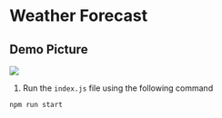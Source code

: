 # Weather Forecast 

## Demo Picture
![](https://user-images.githubusercontent.com/83537820/162792419-f31233ce-a399-4eb2-a220-bc3658fa8afa.png)

1. Run the `index.js` file using the following command
```bash
npm run start
```
